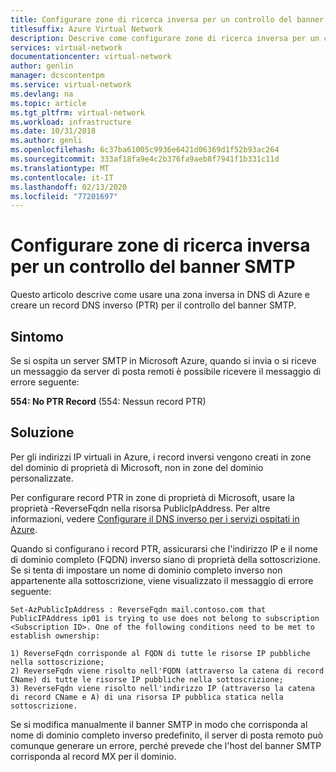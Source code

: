 ```yaml
---
title: Configurare zone di ricerca inversa per un controllo del banner SMTP
titlesuffix: Azure Virtual Network
description: Descrive come configurare zone di ricerca inversa per un controllo del banner SMTP in Azure
services: virtual-network
documentationcenter: virtual-network
author: genlin
manager: dcscontentpm
ms.service: virtual-network
ms.devlang: na
ms.topic: article
ms.tgt_pltfrm: virtual-network
ms.workload: infrastructure
ms.date: 10/31/2018
ms.author: genli
ms.openlocfilehash: 6c37ba61005c9936e6421d06369d1f52b93ac264
ms.sourcegitcommit: 333af18fa9e4c2b376fa9aeb8f7941f1b331c11d
ms.translationtype: MT
ms.contentlocale: it-IT
ms.lasthandoff: 02/13/2020
ms.locfileid: "77201697"
---
```

# <a name="configure-reverse-lookup-zones-for-an-smtp-banner-check"></a>Configurare zone di ricerca inversa per un controllo del banner SMTP

Questo articolo descrive come usare una zona inversa in DNS di Azure e creare un record DNS inverso (PTR) per il controllo del banner SMTP.

## <a name="symptom"></a>Sintomo

Se si ospita un server SMTP in Microsoft Azure, quando si invia o si riceve un messaggio da server di posta remoti è possibile ricevere il messaggio di errore seguente:

**554: No PTR Record** (554: Nessun record PTR)

## <a name="solution"></a>Soluzione

Per gli indirizzi IP virtuali in Azure, i record inversi vengono creati in zone del dominio di proprietà di Microsoft, non in zone del dominio personalizzate.

Per configurare record PTR in zone di proprietà di Microsoft, usare la proprietà -ReverseFqdn nella risorsa PublicIpAddress. Per altre informazioni, vedere [Configurare il DNS inverso per i servizi ospitati in Azure](../dns/dns-reverse-dns-for-azure-services.md).

Quando si configurano i record PTR, assicurarsi che l'indirizzo IP e il nome di dominio completo (FQDN) inverso siano di proprietà della sottoscrizione. Se si tenta di impostare un nome di dominio completo inverso non appartenente alla sottoscrizione, viene visualizzato il messaggio di errore seguente:

    Set-AzPublicIpAddress : ReverseFqdn mail.contoso.com that PublicIPAddress ip01 is trying to use does not belong to subscription <Subscription ID>. One of the following conditions need to be met to establish ownership:
                        
    1) ReverseFqdn corrisponde al FQDN di tutte le risorse IP pubbliche nella sottoscrizione;
    2) ReverseFqdn viene risolto nell'FQDN (attraverso la catena di record CName) di tutte le risorse IP pubbliche nella sottoscrizione;
    3) ReverseFqdn viene risolto nell'indirizzo IP (attraverso la catena di record CName e A) di una risorsa IP pubblica statica nella sottoscrizione.

Se si modifica manualmente il banner SMTP in modo che corrisponda al nome di dominio completo inverso predefinito, il server di posta remoto può comunque generare un errore, perché prevede che l'host del banner SMTP corrisponda al record MX per il dominio.
